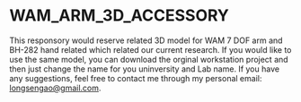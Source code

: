 # WAM_ARM_3D_ACCESSORY

This responsory would reserve related 3D model for WAM 7 DOF arm and BH-282 hand related which related our current research. If you would like to use the same model, you can download the orginal workstation project and then just change the name for you uninversity and Lab name. If you have any suggestions, feel free to contact me through my personal email: longsengao@gmail.com.
